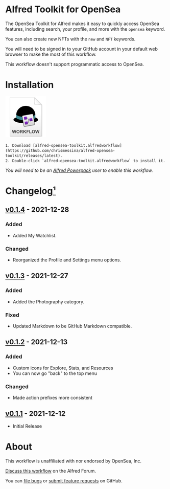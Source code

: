 # Alfred Toolkit for OpenSea

The OpenSea Toolkit for Alfred makes it easy to quickly access OpenSea features, including search, your profile, and more with the `opensea` keyword.

You can also create new NFTs with the `new` and `NFT` keywords.

You will need to be signed in to your GitHub account in your default web browser to make the most of this workflow.

This workflow doesn't support programmatic access to OpenSea.

# Installation

<a href="https://github.com/chrismessina/alfred-opensea-toolkit/releases/latest"><img src="./assets/icon-workflow.png" alt="Workflow File Icon" width="128" height="128"></a>

    1. Download [alfred-opensea-toolkit.alfredworkflow](https://github.com/chrismessina/alfred-opensea-toolkit/releases/latest).
    2. Double-click `alfred-opensea-toolkit.alfredworkflow` to install it.

_You will need to be an [Alfred Powerpack](https://www.alfredapp.com/powerpack/) user to enable this workflow._


# Changelog[¹](https://keepachangelog.com/)

## [v0.1.4](./releases/tag/v0.1.4) - 2021-12-28
### Added
- Added My Watchlist.
### Changed
- Reorganized the Profile and Settings menu options.

## [v0.1.3](./releases/tag/v0.1.3) - 2021-12-27
### Added
- Added the Photography category.
### Fixed
- Updated Markdown to be GitHub Markdown compatible.


## [v0.1.2](./releases/tag/v0.1.2) - 2021-12-13
### Added
- Custom icons for Explore, Stats, and Resources
- You can now go "back" to the top menu

### Changed
- Made action prefixes more consistent

## [v0.1.1](./releases/tag/v0.1.1) - 2021-12-12
- Initial Release


# About

This workflow is unaffiliated with nor endorsed by OpenSea, Inc.


[Discuss this workflow](https://www.alfredforum.com/topic/17683-workflow-alfred-toolkit-for-opensea/) on the Alfred Forum.

You can [file bugs](https://github.com/chrismessina/alfred-opensea-toolkit/issues/new) or [submit feature requests](https://github.com/chrismessina/alfred-opensea-toolkit/issues/new) on GitHub.
